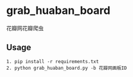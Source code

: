 # grab_huaban_board
花瓣网花瓣爬虫

## Usage
```
1. pip install -r requirements.txt
2. python grab_huaban_board.py -b 花瓣网画板ID

```
